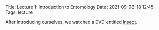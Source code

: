 Title: Lecture 1: Introduction to Entomology
Date: 2021-09-08-18 12:45
Tags: lecture

After introducing ourselves, we watched a DVD entitled [Insect](https://www.rainbowresource.com/proddtl.php?id=003598&subject=Science/11&category=Eyewitness+Science+DVDs+%2F+Videos/2920).
